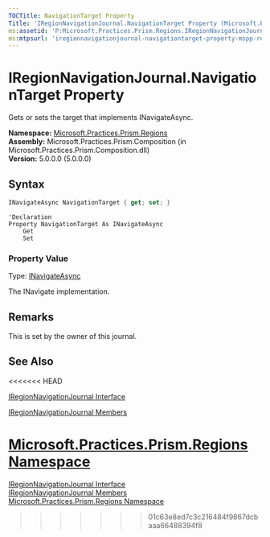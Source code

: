 ```yaml
---
TOCTitle: NavigationTarget Property
Title: 'IRegionNavigationJournal.NavigationTarget Property (Microsoft.Practices.Prism.Regions)'
ms:assetid: 'P:Microsoft.Practices.Prism.Regions.IRegionNavigationJournal.NavigationTarget'
ms:mtpsurl: 'iregionnavigationjournal-navigationtarget-property-mspp-regions.md'
---
```



# IRegionNavigationJournal.NavigationTarget Property

Gets or sets the target that implements INavigateAsync.

**Namespace:** [Microsoft.Practices.Prism.Regions](/patterns-practices/reference/mspp-regions-namespace)<br/>
**Assembly:** Microsoft.Practices.Prism.Composition (in Microsoft.Practices.Prism.Composition.dll)<br/>
**Version:** 5.0.0.0 (5.0.0.0)

## Syntax

```C#
INavigateAsync NavigationTarget { get; set; }
```
```VB
'Declaration
Property NavigationTarget As INavigateAsync
	Get
	Set
```

### Property Value

Type: [INavigateAsync](/patterns-practices/reference/inavigateasync-interface-mspp-regions)

The INavigate implementation.

## Remarks

 This is set by the owner of this journal.

## See Also
<<<<<<< HEAD

[IRegionNavigationJournal Interface](/patterns-practices/reference/iregionnavigationjournal-interface-mspp-regions)

[IRegionNavigationJournal Members](/patterns-practices/reference/iregionnavigationjournal-members-mspp-regions)

[Microsoft.Practices.Prism.Regions Namespace](/patterns-practices/reference/mspp-regions-namespace)
=======
[IRegionNavigationJournal Interface](/patterns-practices/reference/iregionnavigationjournal-interface-mspp-regions)<br/>
[IRegionNavigationJournal Members](/patterns-practices/reference/iregionnavigationjournal-members-mspp-regions)<br/>
[Microsoft.Practices.Prism.Regions Namespace](/patterns-practices/reference/mspp-regions-namespace)<br/>
>>>>>>> 01c63e8ed7c3c216484f9867dcbaaa66488394f8
